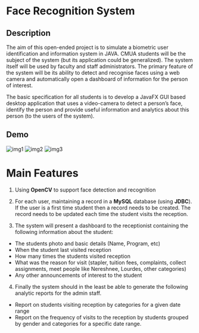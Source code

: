 # Face Recognition System

## Description
The aim of this open-ended project is to simulate a biometric user identification and information system in JAVA. CMUA students will be the subject of the system (but its application could be generalized). The system itself will be used by faculty and staff administrators. The primary feature of the system will be its ability to detect and recognise faces using a web camera and automatically open a dashboard of information for the person of interest.The basic specification for all students is to develop a JavaFX GUI based desktop application that uses a video-camera to detect a person’s face, identify the person and provide useful information and analytics about this person (to the users of the system).

## Demo
![img1]()
![img2]()
![img3]()

# Main Features
1. Using **OpenCV** to support face detection and recognition

2. For each user, maintaining a record in a **MySQL** database (using **JDBC**). If the user is a first time student then a record needs to be created. The record needs to be updated each time the student visits the reception.

3. The system will present a dashboard to the receptionist containing the following information about the student:  * The students photo and basic details (Name, Program, etc)  * When the student last visited reception  * How many times the students visited reception  * What was the reason for visit (stapler, tuition fees, complaints, collect assignments, meet people like Nereshnee, Lourdes, other categories)  * Any other announcements of interest to the student
  
 4. Finally the system should in the least be able to generate the following analytic reports for the admin staff.  * Report on students visiting reception by categories for a given date range  * Report on the frequency of visits to the reception by students grouped by gender and categories for a specific date range.


